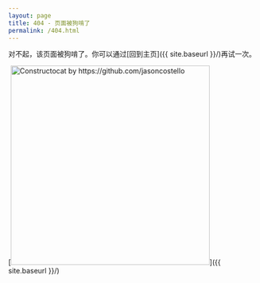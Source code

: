 ```yaml
---
layout: page
title: 404 - 页面被狗啃了
permalink: /404.html
---
```


对不起，该页面被狗啃了。你可以通过[回到主页]({{ site.baseurl }}/)再试一次。

[<img src="{{ site.baseurl }}/images/404.jpg" alt="Constructocat by https://github.com/jasoncostello" style="width: 400px;"/>]({{ site.baseurl }}/)
